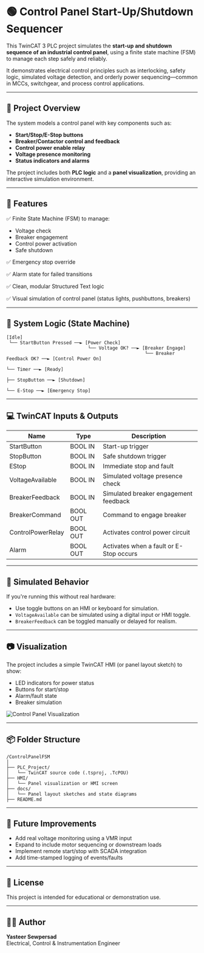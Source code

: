 # 🟢 Control Panel Start-Up/Shutdown Sequencer

This TwinCAT 3 PLC project simulates the **start-up and shutdown sequence of an industrial control panel**, using a finite state machine (FSM) to manage each step safely and reliably.

It demonstrates electrical control principles such as interlocking, safety logic, simulated voltage detection, and orderly power sequencing—common in MCCs, switchgear, and process control applications.

---

## 📁 Project Overview

The system models a control panel with key components such as:

- **Start/Stop/E-Stop buttons**
- **Breaker/Contactor control and feedback**
- **Control power enable relay**
- **Voltage presence monitoring**
- **Status indicators and alarms**

The project includes both **PLC logic** and a **panel visualization**, providing an interactive simulation environment.

---

## 🧰 Features

✅ Finite State Machine (FSM) to manage:
- Voltage check
- Breaker engagement
- Control power activation
- Safe shutdown

✅ Emergency stop override

✅ Alarm state for failed transitions

✅ Clean, modular Structured Text logic

✅ Visual simulation of control panel (status lights, pushbuttons, breakers)

---

## 🧠 System Logic (State Machine)

```text
[Idle]
 └── StartButton Pressed ──► [Power Check]
                              └── Voltage OK? ──► [Breaker Engage]
                                                   └── Breaker Feedback OK? ──► [Control Power On]
                                                                                └── Timer ──► [Ready]
                                                                                               ├── StopButton ──► [Shutdown]
                                                                                               └── E-Stop ──► [Emergency Stop]
```

---

## 💻 TwinCAT Inputs & Outputs

| **Name**            | **Type**  | **Description**                              |
|---------------------|-----------|----------------------------------------------|
| StartButton         | BOOL IN   | Start-up trigger                             |
| StopButton          | BOOL IN   | Safe shutdown trigger                        |
| EStop               | BOOL IN   | Immediate stop and fault                     |
| VoltageAvailable    | BOOL IN   | Simulated voltage presence check             |
| BreakerFeedback     | BOOL IN   | Simulated breaker engagement feedback        |
| BreakerCommand      | BOOL OUT  | Command to engage breaker                    |
| ControlPowerRelay   | BOOL OUT  | Activates control power circuit              |
| Alarm               | BOOL OUT  | Activates when a fault or E-Stop occurs      |

---

## 🔧 Simulated Behavior

If you're running this without real hardware:
- Use toggle buttons on an HMI or keyboard for simulation.
- `VoltageAvailable` can be simulated using a digital input or HMI toggle.
- `BreakerFeedback` can be toggled manually or delayed for realism.

---

## 📷 Visualization

The project includes a simple TwinCAT HMI (or panel layout sketch) to show:
- LED indicators for power status
- Buttons for start/stop
- Alarm/fault state
- Breaker simulation

![Control Panel Visualization](insert-your-image-or-path-here.png)

---

## 📦 Folder Structure

```plaintext
/ControlPanelFSM
│
├── PLC_Project/
│   └── TwinCAT source code (.tsproj, .TcPOU)
├── HMI/
│   └── Panel visualization or HMI screen
├── docs/
│   └── Panel layout sketches and state diagrams
├── README.md
```

---

## 🔄 Future Improvements

- Add real voltage monitoring using a VMR input
- Expand to include motor sequencing or downstream loads
- Implement remote start/stop with SCADA integration
- Add time-stamped logging of events/faults

---

## 📜 License

This project is intended for educational or demonstration use.

---

## 🙋‍♂️ Author

**Yasteer Sewpersad**  
Electrical, Control & Instrumentation Engineer  
